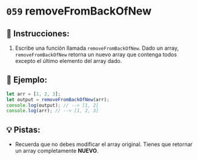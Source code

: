 # `059` removeFromBackOfNew

## 📝 Instrucciones:

1. Escribe una función llamada `removeFromBackOfNew`. Dado un array, `removeFromBackOfNew` retorna un nuevo array que contenga todos excepto el último elemento del array dado.

## 📎 Ejemplo:

```Javascript
let arr = [1, 2, 3];
let output = removeFromBackOfNew(arr);
console.log(output); // --> [1, 2]
console.log(arr); // --> [1, 2, 3]
```

## 💡 Pistas:

+ Recuerda que no debes modificar el array original. Tienes que retornar un array completamente **NUEVO**.
